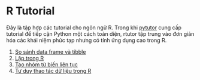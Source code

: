 # R Tutorial

Đây là tập hợp các tutorial cho ngôn ngữ R. Trong khi [pytutor](https://github.com/gothmania/pytutor) cung cấp tutorial để tiếp cận Python một cách toàn diện, rtutor tập trung vào đơn giản hóa các khái niệm phức tạp nhưng có tính ứng dụng cao trong R.

1. [So sánh data frame và tibble](https://github.com/gothmania/rtutor/blob/main/dataframe_tibble.md)
2. [Lặp trong R](https://github.com/gothmania/rtutor/blob/main/purrr_map.md)
3. [Tạo nhóm từ biến liên tục](https://github.com/gothmania/rtutor/blob/main/categorization.md)
4. [Tư duy thao tác dữ liệu trong R](https://github.com/gothmania/rtutor/blob/main/data_manipulation.md)

